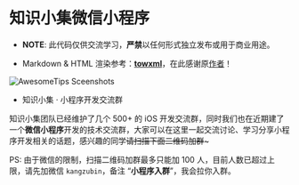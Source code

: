 # 知识小集微信小程序

* **NOTE**: 此代码仅供交流学习，**严禁**以任何形式独立发布或用于商业用途。

* Markdown & HTML 渲染参考：**[towxml](https://github.com/sbfkcel/towxml)**，在此感谢原[作者](https://github.com/sbfkcel)！

![AwesomeTips Sceenshots](https://file.kangzubin.com/iostips/XCX-code.jpg)

* 知识小集 · 小程序开发交流群

知识小集团队已经维护了几个 500+ 的 iOS 开发交流群，同时我们也在近期建了一个**微信小程序**开发的技术交流群，大家可以在这里一起交流讨论、学习分享小程序开发相关的话题，感兴趣的同学~~请扫描下面二维码加群~~~

PS: 由于微信的限制，扫描二维码加群最多只能加 100 人，目前人数已超过上限，请先加微信 `kangzubin`，备注 “**小程序入群**”，我会拉你入群。
